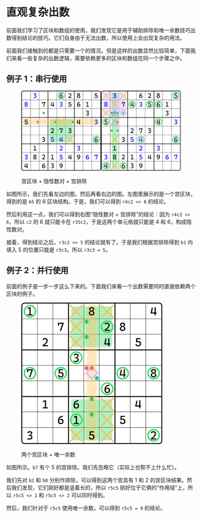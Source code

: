 ﻿---
description: Direct Complex Single
---

# 直观复杂出数

前面我们学习了区块和数组的使用，我们发现它是用于辅助排除和唯一余数技巧出数得到结论的技巧。它们自身由于无法出数，所以使用上会出现复杂的用法。

前面我们接触到的都是只需要一个的情况。但是这样的出数显然比较简单，下面我们来看一些复杂的出数逻辑，需要依赖更多的区块和数组在同一个步骤之中。

## 例子 1：串行使用 <a href="#example-1" id="example-1"></a>

<figure><img src="../.gitbook/assets/images_0090.png" alt=""><figcaption><p>宫区块 + 隐性数对 + 宫排除</p></figcaption></figure>

如图所示，我们先看左边的图，然后再看右边的图。左图里展示的是一个宫区块，得到的是 `b5` 的 6 区块结构。于是，我们可以得到 `r4c2 <> 6` 的结论。

然后利用这一点，我们可以得到右图“隐性数对 + 宫排除”的结论：因为 `r4c2 <> 6`，所以 `c2` 的 6 就只能卡在 `r35c2`，于是这两个单元格就只能是 4 和 6，构成隐性数对。

接着，得到结论之后，`r3c2 <> 5` 的结论就有了。于是我们根据宫排除得到 `b1` 内填入 5 的位置只能是 `r3c3`。所以 `r3c3 = 5`。

## 例子 2：并行使用 <a href="#example-2" id="example-2"></a>

前面的例子是一步一步这么下来的。下面我们来看一个出数需要同时直接依赖两个区块的例子。

<figure><img src="../.gitbook/assets/images_0092.png" alt="" width="375"><figcaption><p>两个宫区块 + 唯一余数</p></figcaption></figure>

如图所示。`b7` 有个 5 的宫排除。我们先忽略它（实际上也帮不上什么忙）。

我们先对 `b2` 和 `b8` 分别作排除，可以得到这两个宫具有 1 和 2 的宫区块结果。然后我们发现，它们刚好都是竖着长的，所以 `r5c5` 刚好位于它俩的“作用域”上，所以 `r5c5 <> 1` 和 `r5c5 <> 2` 可以同时得到。

然后，我们针对于 `r5c5` 使用唯一余数，可以得到 `r5c5 = 9` 的结论。


